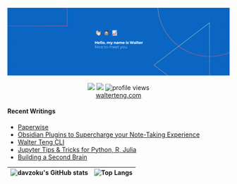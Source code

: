 <p align="center"><a href="https://walterteng.com"><img  src="./images/banner.png" /></a></p>

<p align="center">
    <a href="https://twitter.com/intent/follow?screen_name=davzoku&tw_p=followbutton"><img src="https://img.shields.io/badge/@davzoku-1DA1F2?style=for-the-badge&logo=twitter&logoColor=white" height= "20"></a>
  <a href="https://www.linkedin.com/in/tengkokwai/"><img src="https://img.shields.io/badge/Walter-0077B5?style=for-the-badge&logo=linkedin&logoColor=white" height= "20"></a> <img src="https://gpvc.arturio.dev/davzoku" alt="profile views">
 <br />
  <a href="https://walterteng.com">walterteng.com</a> 
</p>

#### Recent Writings

<!--START_SECTION:posts-->
* [Paperwise](https:&#x2F;&#x2F;walterteng.com&#x2F;paperwise)
* [Obsidian Plugins to Supercharge your Note-Taking Experience](https:&#x2F;&#x2F;walterteng.com&#x2F;obsidian-plugins)
* [Walter Teng CLI](https:&#x2F;&#x2F;walterteng.com&#x2F;walter-teng-cli)
* [Jupyter Tips &amp; Tricks for Python, R, Julia](https:&#x2F;&#x2F;walterteng.com&#x2F;jupyter-tips)
* [Building a Second Brain](https:&#x2F;&#x2F;walterteng.com&#x2F;building-a-second-brain)
<!--END_SECTION:posts-->

| ![davzoku's GitHub stats](https://github-readme-stats.vercel.app/api?username=davzoku&theme=react&hide_border=true&show_icons=true&hide=issues,contribs) | ![Top Langs](https://github-readme-stats.vercel.app/api/top-langs/?username=davzoku&exclude_repo=npp-portable-EX&layout=compact&theme=react&langs_count=6&hide_border=true) |
| -------------------------------------------------------------------------------------------------------------------------------------------------------- | --------------------------------------------------------------------------------------------------------------------------------------------------------------------------- |

